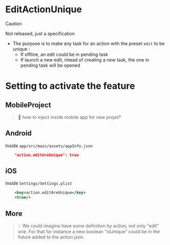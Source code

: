 #  EditActionUnique

> [!CAUTION]
> Not released, just a specification

- The purpose is to make any  task for an action with the preset `edit` to be unique :
  - If offline, an edit could be in pending task
  - If launch a new edit, intead of creating a new task, the one in pending task will be opened

# Setting to activate the feature

##  MobileProject

> 🚧 how to inject inside mobile app for new projet?

##  Android

Inside `app/src/main/assets/appInfo.json`

```json
	"action.editAreUnique": true
```

##  iOS

Inside `Settings/Settings.plist`

```xml
	<key>action.editAreUnique</key>
	<true/>
```


## More

> :bulb: We could imagine have some definition by action, not only "edit" one. For that for instance a new boolean "isUnique" could be in the future added to the action json.
> 
